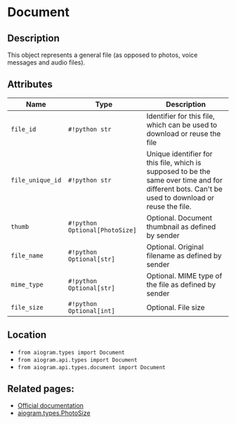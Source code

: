 # Document

## Description

This object represents a general file (as opposed to photos, voice messages and audio files).


## Attributes

| Name | Type | Description |
| - | - | - |
| `file_id` | `#!python str` | Identifier for this file, which can be used to download or reuse the file |
| `file_unique_id` | `#!python str` | Unique identifier for this file, which is supposed to be the same over time and for different bots. Can't be used to download or reuse the file. |
| `thumb` | `#!python Optional[PhotoSize]` | Optional. Document thumbnail as defined by sender |
| `file_name` | `#!python Optional[str]` | Optional. Original filename as defined by sender |
| `mime_type` | `#!python Optional[str]` | Optional. MIME type of the file as defined by sender |
| `file_size` | `#!python Optional[int]` | Optional. File size |



## Location

- `from aiogram.types import Document`
- `from aiogram.api.types import Document`
- `from aiogram.api.types.document import Document`

## Related pages:

- [Official documentation](https://core.telegram.org/bots/api#document)
- [aiogram.types.PhotoSize](../types/photo_size.md)
